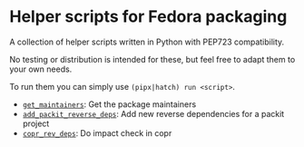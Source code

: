 # Helper scripts for Fedora packaging

A collection of helper scripts written in Python with PEP723 compatibility.

No testing or distribution is intended for these, but feel free to adapt
them to your own needs.

To run them you can simply use `(pipx|hatch) run <script>`.

- [`get_maintainers`](./get_maintainers.py): Get the package maintainers
- [`add_packit_reverse_deps`](./add_packit_reverse_deps.py): Add new reverse dependencies for a packit project
- [`copr_rev_deps`](./copr_rev_deps.py): Do impact check in copr
